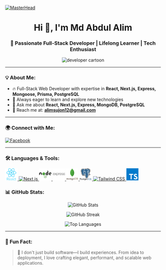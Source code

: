 [![MasterHead](https://i.ibb.co/cKyrKWXw/background.png)](https://i.ibb.co/cKyrKWXw/background.png)

<h1 align="center">Hi 👋, I'm Md Abdul Alim</h1>
<h3 align="center">🚀 Passionate Full-Stack Developer | Lifelong Learner | Tech Enthusiast</h3>

<p align="center">
  <img src="https://cdn.dribbble.com/users/1059583/screenshots/4171367/coding-freak.gif" alt="developer cartoon" width="400"/>
</p>

---

### 💡 About Me:
- 🔥 Full-Stack Web Developer with expertise in **React, Next.js, Express, Mongoose, Prisma, PostgreSQL**
- 🎯 Always eager to learn and explore new technologies
- 💬 Ask me about **React, Next.js, Express, MongoDB, PostgreSQL**
- 📩 Reach me at: **alimsujon12@gmail.com**

---

### 🌍 Connect with Me:
<p align="left">
  <a href="https://www.facebook.com/su.jon.5220" target="_blank">
    <img src="https://img.shields.io/badge/Facebook-1877F2?style=for-the-badge&logo=facebook&logoColor=white" alt="Facebook" />
  </a>
</p>

---

### 🛠️ Languages & Tools:
<p align="left">
  <a href="https://reactjs.org/" target="_blank">
    <img src="https://raw.githubusercontent.com/devicons/devicon/master/icons/react/react-original-wordmark.svg" alt="React" width="40" height="40"/>
  </a>
  <a href="https://nextjs.org/" target="_blank">
    <img src="https://cdn.worldvectorlogo.com/logos/nextjs-2.svg" alt="Next.js" width="40" height="40"/>
  </a>
  <a href="https://nodejs.org/" target="_blank">
    <img src="https://raw.githubusercontent.com/devicons/devicon/master/icons/nodejs/nodejs-original-wordmark.svg" alt="Node.js" width="40" height="40"/>
  </a>
  <a href="https://expressjs.com/" target="_blank">
    <img src="https://raw.githubusercontent.com/devicons/devicon/master/icons/express/express-original-wordmark.svg" alt="Express.js" width="40" height="40"/>
  </a>
  <a href="https://www.mongodb.com/" target="_blank">
    <img src="https://raw.githubusercontent.com/devicons/devicon/master/icons/mongodb/mongodb-original-wordmark.svg" alt="MongoDB" width="40" height="40"/>
  </a>
  <a href="https://www.postgresql.org/" target="_blank">
    <img src="https://raw.githubusercontent.com/devicons/devicon/master/icons/postgresql/postgresql-original-wordmark.svg" alt="PostgreSQL" width="40" height="40"/>
  </a>
  <a href="https://tailwindcss.com/" target="_blank">
    <img src="https://www.vectorlogo.zone/logos/tailwindcss/tailwindcss-icon.svg" alt="Tailwind CSS" width="40" height="40"/>
  </a>
  <a href="https://www.typescriptlang.org/" target="_blank">
    <img src="https://raw.githubusercontent.com/devicons/devicon/master/icons/typescript/typescript-original.svg" alt="TypeScript" width="40" height="40"/>
  </a>
</p>

### 📊 GitHub Stats:
<p align="center">
  <img src="https://github-readme-stats.vercel.app/api?username=abdulalimsujon&show_icons=true&theme=radical" alt="GitHub Stats" />
</p>

<p align="center">
  <img src="https://github-readme-streak-stats.herokuapp.com/?user=abdulalimsujon&theme=radical" alt="GitHub Streak" />
</p>

<p align="center">
  <img src="https://github-readme-stats.vercel.app/api/top-langs?username=abdulalimsujon&layout=compact&theme=radical" alt="Top Languages" />
</p>

---

### 🧠 Fun Fact:
> 🌈 I don't just build software—I build experiences. From idea to deployment, I love crafting elegant, performant, and scalable web applications.

